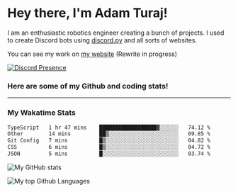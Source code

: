 # Hey there, I'm Adam Turaj!

I am an enthusiastic robotics engineer creating a bunch of projects. I used to create Discord bots using [discord.py](https://github.com/Rapptz/discord.py) and all sorts of websites.

You can see my work on [my website](https://adamturaj.com) (Rewrite in progress)

[![Discord Presence](https://lanyard.cnrad.dev/api/374147012599218176)](https://discord.com/users/374147012599218176)

### Here are some of my Github and coding stats!

---
### My Wakatime Stats
<!--START_SECTION:waka-->

```txt
TypeScript   1 hr 47 mins    ██████████████████▓░░░░░░   74.12 %
Other        14 mins         ██▒░░░░░░░░░░░░░░░░░░░░░░   09.85 %
Git Config   7 mins          █▒░░░░░░░░░░░░░░░░░░░░░░░   04.82 %
CSS          6 mins          █▒░░░░░░░░░░░░░░░░░░░░░░░   04.72 %
JSON         5 mins          █░░░░░░░░░░░░░░░░░░░░░░░░   03.74 %
```

<!--END_SECTION:waka-->

![My GitHub stats](https://github-readme-stats.vercel.app/api?username=AdamTuraj&count_private=true&theme=dark)

![My top Github Languages](https://github-readme-stats.vercel.app/api/top-langs/?username=AdamTuraj&layout=compact&count_private=true&theme=dark)

